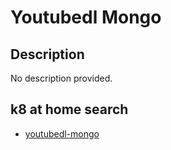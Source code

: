 # Youtubedl Mongo

## Description

No description provided.

## k8 at home search

- [youtubedl-mongo](https://nanne.dev/k8s-at-home-search/#/youtubedl-mongo)
